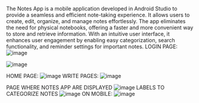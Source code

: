 The Notes App is a mobile application developed in Android
Studio to provide a seamless and efficient note-taking
experience. It allows users to create, edit, organize, and
manage notes effortlessly. The app eliminates the need for
physical notebooks, offering a faster and more convenient
way to store and retrieve information. With an intuitive user
interface, it enhances user engagement by enabling easy
categorization, search functionality, and reminder settings for
important notes.
LOGIN PAGE:
![image](https://github.com/user-attachments/assets/cee85e69-6cf7-484f-8017-8faf065e6124)

![image](https://github.com/user-attachments/assets/eb816efa-bd2d-492d-b8e2-585d697d0689)

HOME PAGE:
![image](https://github.com/user-attachments/assets/e8dce95a-3cfb-445e-bf37-8675b522dbe1)
WRITE PAGES:
![image](https://github.com/user-attachments/assets/196b6733-b60d-4f93-8f1c-46a94899752e)

PAGE WHERE NOTES APP ARE DISPLAYED
![image](https://github.com/user-attachments/assets/75b6efef-1d63-440b-b7c0-44b6bca26253)
LABELS TO CATEGORIZE NOTES
![image](https://github.com/user-attachments/assets/a8eee454-7025-469d-a455-ba4fb2bb569d)
 ON MOBILE:
 ![image](https://github.com/user-attachments/assets/3c6f11e3-569b-45f8-9c99-65b180e1d735)
